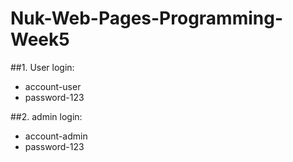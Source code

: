 # Nuk-Web-Pages-Programming-Week5

##1. User login:
<ul>
<li>account-user</li>
<li>password-123</li>
</ul>
##2. admin login:
<ul>
<li>account-admin</li>
<li>password-123</li>
</ul>
